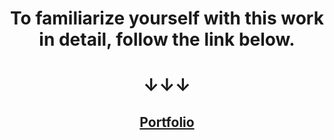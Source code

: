 <h1 align="center">To familiarize yourself with this work in detail, follow the link below.</h1>
<h1 align="center">&darr;&darr;&darr;</h1>
<h2 align="center"><a href="https://ivanmikityuk.online/" target="_blank">Portfolio</a></h2>

